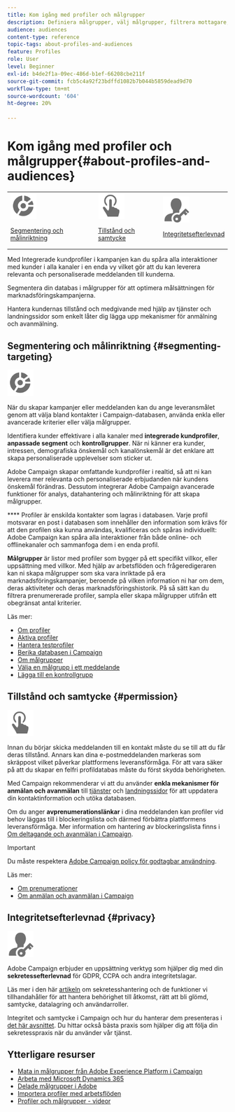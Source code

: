 ```yaml
---
title: Kom igång med profiler och målgrupper
description: Definiera målgrupper, välj målgrupper, filtrera mottagare, samla in data och uppdatera profiler.
audience: audiences
content-type: reference
topic-tags: about-profiles-and-audiences
feature: Profiles
role: User
level: Beginner
exl-id: b4de2f1a-09ec-486d-b1ef-66208cbe211f
source-git-commit: fcb5c4a92f23bdffd1082b7b044b5859dead9d70
workflow-type: tm+mt
source-wordcount: '604'
ht-degree: 20%

---
```


# Kom igång med profiler och målgrupper{#about-profiles-and-audiences}

<table>
<tr>
<td><img src="assets/do-not-localize/icon_segment.svg" width="60px"><p><a href="#segmenting-targeting">Segmentering och målinriktning</a></p></td>
<td><img src="assets/do-not-localize/icon_permission.svg" width="60px"><p><a href="#permission">Tillstånd och samtycke</a></p></td>
<td><img src="assets/do-not-localize/icon_privacy.svg" width="60px"><p><a href="#privacy">Integritetsefterlevnad</a></p></td></tr>
</table>

Med Integrerade kundprofiler i kampanjen kan du spåra alla interaktioner med kunder i alla kanaler i en enda vy vilket gör att du kan leverera relevanta och personaliserade meddelanden till kunderna.

Segmentera din databas i målgrupper för att optimera målsättningen för marknadsföringskampanjerna.

Hantera kundernas tillstånd och medgivande med hjälp av tjänster och landningssidor som enkelt låter dig lägga upp mekanismer för anmälning och avanmälning.

## Segmentering och målinriktning {#segmenting-targeting}

<img src="assets/do-not-localize/icon_segment.svg" width="60px">

När du skapar kampanjer eller meddelanden kan du ange leveransmålet genom att välja bland kontakter i Campaign-databasen, använda enkla eller avancerade kriterier eller välja målgrupper.

Identifiera kunder effektivare i alla kanaler med **integrerade kundprofiler**, **anpassade segment** och **kontrollgrupper**. När ni känner era kunder, intressen, demografiska önskemål och kanalönskemål är det enklare att skapa personaliserade upplevelser som sticker ut.

Adobe Campaign skapar omfattande kundprofiler i realtid, så att ni kan leverera mer relevanta och personaliserade erbjudanden när kundens önskemål förändras. Dessutom integrerar Adobe Campaign avancerade funktioner för analys, datahantering och målinriktning för att skapa målgrupper.

**** Profiler är enskilda kontakter som lagras i databasen. Varje profil motsvarar en post i databasen som innehåller den information som krävs för att den profilen ska kunna användas, kvalificeras och spåras individuellt: Adobe Campaign kan spåra alla interaktioner från både online- och offlinekanaler och sammanfoga dem i en enda profil.

**Målgrupper** är listor med profiler som bygger på ett specifikt villkor, eller uppsättning med villkor. Med hjälp av arbetsflöden och frågeredigeraren kan ni skapa målgrupper som ska vara inriktade på era marknadsföringskampanjer, beroende på vilken information ni har om dem, deras aktiviteter och deras marknadsföringshistorik. På så sätt kan du filtrera prenumererade profiler, sampla eller skapa målgrupper utifrån ett obegränsat antal kriterier.

Läs mer:

* [Om profiler](../../audiences/using/about-profiles.md)
* [Aktiva profiler](../../audiences/using/active-profiles.md)
* [Hantera testprofiler](../../audiences/using/managing-test-profiles.md)
* [Berika databasen i Campaign](../../audiences/using/enriching-campaign-database.md)
* [Om målgrupper](../../audiences/using/about-audiences.md)
* [Välja en målgrupp i ett meddelande](../../audiences/using/selecting-an-audience-in-a-message.md)
* [Lägga till en kontrollgrupp](../../sending/using/control-group.md)

## Tillstånd och samtycke {#permission}

<img src="assets/do-not-localize/icon_permission.svg"  width="60px">

Innan du börjar skicka meddelanden till en kontakt måste du se till att du får deras tillstånd. Annars kan dina e-postmeddelanden markeras som skräppost vilket påverkar plattformens leveransförmåga. För att vara säker på att du skapar en felfri profildatabas måste du först skydda behörigheten.

Med Campaign rekommenderar vi att du använder **enkla mekanismer för anmälan och avanmälan** till [tjänster](../../audiences/using/creating-a-service.md) och [landningssidor](../../channels/using/getting-started-with-landing-pages.md) för att uppdatera din kontaktinformation och utöka databasen.

Om du anger **avprenumerationslänkar** i dina meddelanden kan profiler vid behov läggas till i blockeringslista och därmed förbättra plattformens leveransförmåga. Mer information om hantering av blockeringslista finns i [Om deltagande och avanmälan i Campaign](../../audiences/using/about-opt-in-and-opt-out-in-campaign.md).

>[!IMPORTANT]
>
>Du måste respektera [Adobe Campaign policy för godtagbar användning](https://www.adobe.com/legal/terms/aup.html).

Läs mer:

* [Om prenumerationer](../../audiences/using/about-subscriptions.md)
* [Om anmälan och avanmälan i Campaign](../../audiences/using/about-opt-in-and-opt-out-in-campaign.md)

## Integritetsefterlevnad {#privacy}

<img src="assets/do-not-localize/icon_privacy.svg" width="60px">

Adobe Campaign erbjuder en uppsättning verktyg som hjälper dig med din **sekretessefterlevnad** för GDPR, CCPA och andra integritetslagar.

Läs mer i den här [artikeln](https://helpx.adobe.com/se/campaign/kb/campaign-privacy.html) om sekretesshantering och de funktioner vi tillhandahåller för att hantera behörighet till åtkomst, rätt att bli glömd, samtycke, datalagring och användarroller.

Integritet och samtycke i Campaign och hur du hanterar dem presenteras i [det här avsnittet](../../start/using/privacy.md). Du hittar också bästa praxis som hjälper dig att följa din sekretesspraxis när du använder vår tjänst.

## Ytterligare resurser

* [Mata in målgrupper från Adobe Experience Platform i Campaign](../../integrating/using/ingest-aep-data.md)
* [Arbeta med Microsoft Dynamics 365](../../integrating/using/d365-acs-get-started.md)
* [Delade målgrupper i Adobe](../../integrating/using/sharing-audiences-with-audience-manager-or-people-core-service.md)
* [Importera profiler med arbetsflöden](../../automating/using/creating-import-workflow-templates.md)
* [Profiler och målgrupper - videor](https://experienceleague.adobe.com/docs/campaign-standard-learn/tutorials/profiles-and-audiences/creating-profiles-and-audiences.html)
